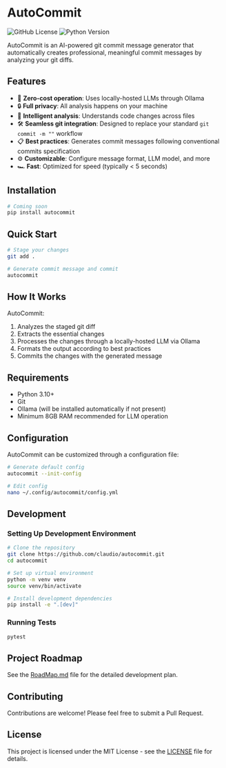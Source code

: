 # AutoCommit

![GitHub License](https://img.shields.io/github/license/claudio/autocommit)
![Python Version](https://img.shields.io/badge/python-3.10%2B-blue)

AutoCommit is an AI-powered git commit message generator that automatically creates professional, meaningful commit messages by analyzing your git diffs.

## Features

- 🚀 **Zero-cost operation**: Uses locally-hosted LLMs through Ollama
- 🔒 **Full privacy**: All analysis happens on your machine
- 🧠 **Intelligent analysis**: Understands code changes across files
- 🛠️ **Seamless git integration**: Designed to replace your standard `git commit -m ""` workflow
- 📋 **Best practices**: Generates commit messages following conventional commits specification 
- ⚙️ **Customizable**: Configure message format, LLM model, and more
- 🏎️ **Fast**: Optimized for speed (typically < 5 seconds)

## Installation

```bash
# Coming soon
pip install autocommit
```

## Quick Start

```bash
# Stage your changes
git add .

# Generate commit message and commit
autocommit
```

## How It Works

AutoCommit:
1. Analyzes the staged git diff
2. Extracts the essential changes
3. Processes the changes through a locally-hosted LLM via Ollama
4. Formats the output according to best practices
5. Commits the changes with the generated message

## Requirements

- Python 3.10+
- Git
- Ollama (will be installed automatically if not present)
- Minimum 8GB RAM recommended for LLM operation

## Configuration

AutoCommit can be customized through a configuration file:

```bash
# Generate default config
autocommit --init-config

# Edit config
nano ~/.config/autocommit/config.yml
```

## Development

### Setting Up Development Environment

```bash
# Clone the repository
git clone https://github.com/claudio/autocommit.git
cd autocommit

# Set up virtual environment
python -m venv venv
source venv/bin/activate

# Install development dependencies
pip install -e ".[dev]"
```

### Running Tests

```bash
pytest
```

## Project Roadmap

See the [RoadMap.md](RoadMap.md) file for the detailed development plan.

## Contributing

Contributions are welcome! Please feel free to submit a Pull Request.

## License

This project is licensed under the MIT License - see the [LICENSE](LICENSE) file for details.